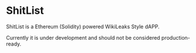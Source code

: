 # ShitList
ShitList is a Ethereum (Solidity) powered WikiLeaks Style dAPP.

Currently it is under development and should not be considered production-ready.
